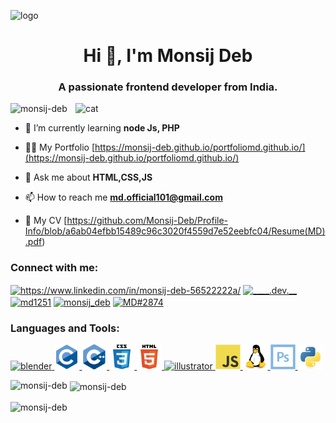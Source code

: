 ![logo](https://camo.githubusercontent.com/ba9f3bd30647e352a3f5e1e45eb45c6ec7bad6155cd16aaedf4a426738da0ca5/68747470733a2f2f696e646f616e616c79746963612e636f6d2f7374617469632f696d616765732f62616e6e6572722e676966)
<h1 align="center">Hi 👋, I'm Monsij Deb</h1>
<h3 align="center">A passionate frontend developer from India.</h3>
<img align="right" alt="cat" width="400" src="https://www.techbabble.zone/content/images/2021/07/46207-programmer-1.gif">

<p align="left"> <img src="https://komarev.com/ghpvc/?username=monsij-deb&label=Profile%20views&color=0e75b6&style=flat" alt="monsij-deb" /> </p>

- 🌱 I’m currently learning **node Js, PHP**

- 👨‍💻 My Portfolio [https://monsij-deb.github.io/portfoliomd.github.io/](https://monsij-deb.github.io/portfoliomd.github.io/)

- 💬 Ask me about **HTML,CSS,JS**

- 📫 How to reach me **md.official101@gmail.com**

- 📄 My CV [https://github.com/Monsij-Deb/Profile-Info/blob/a6ab04efbb15489c96c3020f4559d7e52eebfc04/Resume(MD).pdf)

<h3 align="left">Connect with me:</h3>
<p align="left">
<a href="https://www.linkedin.com/in/monsij-deb/" target="blank"><img align="center" src="https://raw.githubusercontent.com/rahuldkjain/github-profile-readme-generator/master/src/images/icons/Social/linked-in-alt.svg" alt="https://www.linkedin.com/in/monsij-deb-56522222a/" height="30" width="40" /></a>
<a href="https://instagram.com/____.dev.__" target="blank"><img align="center" src="https://raw.githubusercontent.com/rahuldkjain/github-profile-readme-generator/master/src/images/icons/Social/instagram.svg" alt="____.dev.__" height="30" width="40" /></a>
<a href="https://www.hackerrank.com/md1251" target="blank"><img align="center" src="https://raw.githubusercontent.com/rahuldkjain/github-profile-readme-generator/master/src/images/icons/Social/hackerrank.svg" alt="md1251" height="30" width="40" /></a>
<a href="https://www.leetcode.com/monsij_deb" target="blank"><img align="center" src="https://raw.githubusercontent.com/rahuldkjain/github-profile-readme-generator/master/src/images/icons/Social/leet-code.svg" alt="monsij_deb" height="30" width="40" /></a>
<a href="https://discord.gg/MD#2874" target="blank"><img align="center" src="https://raw.githubusercontent.com/rahuldkjain/github-profile-readme-generator/master/src/images/icons/Social/discord.svg" alt="MD#2874" height="30" width="40" /></a>
</p>

<h3 align="left">Languages and Tools:</h3>
<p align="left"> <a href="https://www.blender.org/" target="_blank" rel="noreferrer"> <img src="https://download.blender.org/branding/community/blender_community_badge_white.svg" alt="blender" width="40" height="40"/> </a> <a href="https://www.cprogramming.com/" target="_blank" rel="noreferrer"> <img src="https://raw.githubusercontent.com/devicons/devicon/master/icons/c/c-original.svg" alt="c" width="40" height="40"/> </a> <a href="https://www.w3schools.com/cpp/" target="_blank" rel="noreferrer"> <img src="https://raw.githubusercontent.com/devicons/devicon/master/icons/cplusplus/cplusplus-original.svg" alt="cplusplus" width="40" height="40"/> </a> <a href="https://www.w3schools.com/css/" target="_blank" rel="noreferrer"> <img src="https://raw.githubusercontent.com/devicons/devicon/master/icons/css3/css3-original-wordmark.svg" alt="css3" width="40" height="40"/> </a> <a href="https://www.w3.org/html/" target="_blank" rel="noreferrer"> <img src="https://raw.githubusercontent.com/devicons/devicon/master/icons/html5/html5-original-wordmark.svg" alt="html5" width="40" height="40"/> </a> <a href="https://www.adobe.com/in/products/illustrator.html" target="_blank" rel="noreferrer"> <img src="https://www.vectorlogo.zone/logos/adobe_illustrator/adobe_illustrator-icon.svg" alt="illustrator" width="40" height="40"/> </a> <a href="https://developer.mozilla.org/en-US/docs/Web/JavaScript" target="_blank" rel="noreferrer"> <img src="https://raw.githubusercontent.com/devicons/devicon/master/icons/javascript/javascript-original.svg" alt="javascript" width="40" height="40"/> </a> <a href="https://www.linux.org/" target="_blank" rel="noreferrer"> <img src="https://raw.githubusercontent.com/devicons/devicon/master/icons/linux/linux-original.svg" alt="linux" width="40" height="40"/> </a> <a href="https://www.photoshop.com/en" target="_blank" rel="noreferrer"> <img src="https://raw.githubusercontent.com/devicons/devicon/master/icons/photoshop/photoshop-line.svg" alt="photoshop" width="40" height="40"/> </a> <a href="https://www.python.org" target="_blank" rel="noreferrer"> <img src="https://raw.githubusercontent.com/devicons/devicon/master/icons/python/python-original.svg" alt="python" width="40" height="40"/> </a> </p>

<p><img align="left" src="https://github-readme-stats.vercel.app/api/top-langs?username=monsij-deb&show_icons=true&locale=en&layout=compact" alt="monsij-deb" /></p>

<p>&nbsp;<img align="center" src="https://github-readme-stats.vercel.app/api?username=monsij-deb&show_icons=true&locale=en" alt="monsij-deb" /></p>

<p><img align="center" src="https://github-readme-streak-stats.herokuapp.com/?user=monsij-deb&" alt="monsij-deb" /></p>
